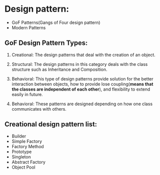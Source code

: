 # Design pattern:
- GoF Patterns(Gangs of Four design pattern)
- Modern Patterns
## GoF Design Pattern Types:
1. Creational: The design patterns that deal with the creation of an object.
2. Structural: The design patterns in this category deals with the class structure such as Inheritance and Composition.
3. Behavioral: This type of design patterns provide solution for the better interaction between objects, how to provide lose coupling(**means that the classes are independent of each other**), and flexibility to extend easily in future.

3. Behavioral:  These patterns are designed depending on how one class communicates with others.

## Creational design pattern list:
- Builder
- Simple Factory
- Factory Method
- Prototype
- Singleton
- Abstract Factory
- Object Pool


